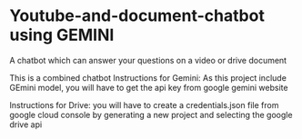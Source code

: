 # Youtube-and-document-chatbot using GEMINI
A chatbot which can answer your questions on a video or drive document

This is a combined chatbot
Instructions for Gemini:
As this project include GEmini model, you will have to get the api key from google gemini website

Instructions for Drive:
you will have to create a credentials.json file from google cloud console by generating a new project and selecting the google drive api
